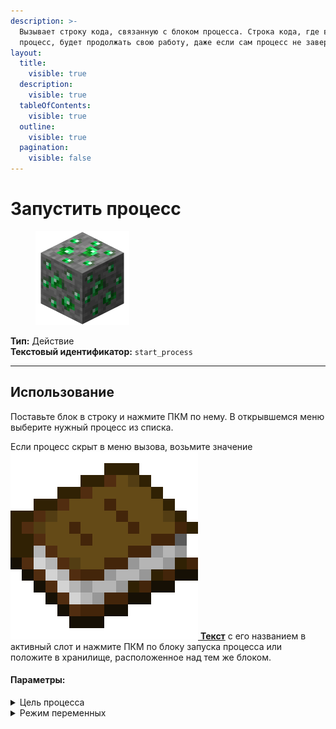 ```yaml
---
description: >-
  Вызывает строку кода, связанную с блоком процесса. Строка кода, где вызывается
  процесс, будет продолжать свою работу, даже если сам процесс не завершился.
layout:
  title:
    visible: true
  description:
    visible: true
  tableOfContents:
    visible: true
  outline:
    visible: true
  pagination:
    visible: false
---
```


# Запустить процесс

<figure><img src="../../../.gitbook/assets/emerald_ore.png" alt="" width="150"><figcaption></figcaption></figure>

**Тип:** Действие\
**Текстовый идентификатор:** `start_process`

***

## Использование

Поставьте блок в строку и нажмите ПКМ по нему. В открывшемся меню выберите нужный процесс из списка.

Если процесс скрыт в меню вызова, возьмите значение [<img src="../../../.gitbook/assets/book.png" alt="" data-size="line"> **Текст**](../arguments/text.md) с его названием в активный слот и нажмите ПКМ по блоку запуска процесса или положите в хранилище, расположенное над тем же блоком.

#### Параметры:

<details>

<summary>Цель процесса</summary>

* Цель события
* Текущая цель
* Без цели
* Каждая цель в выборке

</details>

<details>

<summary>Режим переменных</summary>

* Не дублировать
* Дублировать
* Общие

</details>
